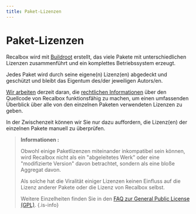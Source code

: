 ```yaml
---
title: Paket-Lizenzen
---
```


# Paket-Lizenzen

Recalbox wird mit [Buildroot](https://buildroot.org/) erstellt, das viele Pakete mit unterschiedlichen Lizenzen zusammenführt und ein komplettes Betriebssystem erzeugt.

Jedes Paket wird durch seine eigene\(n\) Lizenz\(en\) abgedeckt und geschützt und bleibt das Eigentum des/der jeweiligen Autors/en.

[Wir arbeiten](https://gitlab.com/recalbox/recalbox/issues/727) derzeit daran, die [rechtlichen Informationen](https://buildroot.org/downloads/manual/manual.html#_complying_with_open_source_licenses) über den Quellcode von Recalbox funktionsfähig zu machen, um einen umfassenden Überblick über alle von den einzelnen Paketen verwendeten Lizenzen zu geben.

In der Zwischenzeit können wir Sie nur dazu auffordern, die Lizenz\(en\) der einzelnen Pakete manuell zu überprüfen.


>**Informationen :**
>
>Obwohl einige Paketlizenzen miteinander inkompatibel sein können, wird Recalbox nicht als ein "abgeleitetes Werk" oder eine "modifizierte Version" davon betrachtet, sondern als eine bloße Aggregat davon.
>
>Als solche hat die Viralität einiger Lizenzen keinen Einfluss auf die Lizenz anderer Pakete oder die Lizenz von Recalbox selbst.
>
>Weitere Einzelheiten finden Sie in den [FAQ zur General Public License \(GPL\)](https://www.gnu.org/licenses/gpl-faq.en.html).
{.is-info}

